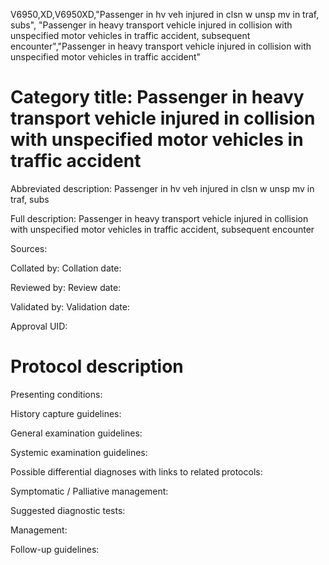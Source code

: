 V6950,XD,V6950XD,"Passenger in hv veh injured in clsn w unsp mv in traf, subs", "Passenger in heavy transport vehicle injured in collision with unspecified motor vehicles in traffic accident, subsequent encounter","Passenger in heavy transport vehicle injured in collision with unspecified motor vehicles in traffic accident"
# Category title: Passenger in heavy transport vehicle injured in collision with unspecified motor vehicles in traffic accident

Abbreviated description: Passenger in hv veh injured in clsn w unsp mv in traf, subs

Full description: Passenger in heavy transport vehicle injured in collision with unspecified motor vehicles in traffic accident, subsequent encounter

Sources:

Collated by:
Collation date:

Reviewed by:
Review date:

Validated by:
Validation date:

Approval UID:

# Protocol description

Presenting conditions:

History capture guidelines:

General examination guidelines:

Systemic examination guidelines:

Possible differential diagnoses with links to related protocols:

Symptomatic / Palliative management:

Suggested diagnostic tests:

Management:

Follow-up guidelines:
